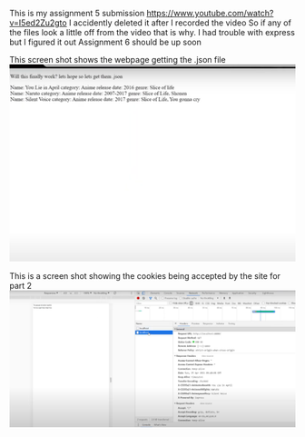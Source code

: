 This is my assignment 5 submission 
https://www.youtube.com/watch?v=I5ed2Zu2gto
I accidently deleted it after I recorded the video
So if any of the files look a little off from the video 
that is why. I had trouble with express but I figured it out
Assignment 6 should be up soon

This screen shot shows the webpage getting the .json file 
![Screenshot](jsonwebpageallow.PNG)








This is a screen shot showing the cookies being accepted by the site for part 2
![Screenshot](cookie.PNG)
